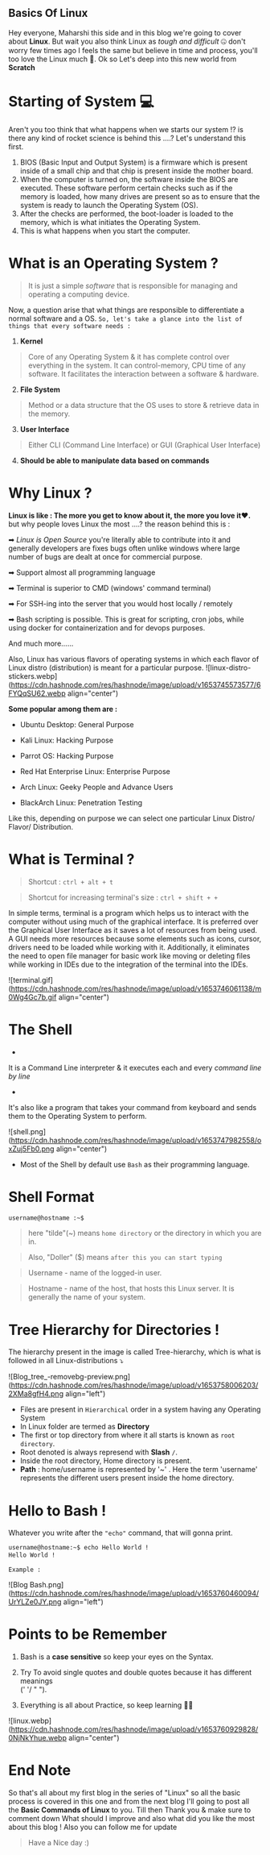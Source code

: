 ## Basics Of Linux

Hey everyone, Maharshi this side and in this blog we're going to cover about **Linux**. But wait you also think Linux as *tough and difficult* 🤐 don't worry few times ago I feels the same but believe in time and process, you'll too love the Linux much 💯. Ok so Let's deep into this new world from **Scratch**

# Starting of System 💻

Aren't you too think that what happens when we starts our system !? is there any kind of rocket science is behind this ....? Let's understand this first.

1. BIOS (Basic Input and Output System) is a firmware which is present inside of a small chip and that chip is present inside the mother board.
2. When the computer is turned on, the software inside the BIOS are executed. These software perform certain checks such as if the memory is loaded, how many drives are present so as to ensure that the system is ready to launch the Operating System (OS).
3. After the checks are performed, the boot-loader is loaded to the memory, which is what initiates the Operating System.
4. This is what happens when you start the computer.  

# What is an Operating System ?
 > It is just a simple *software* that is responsible for managing and operating a computing device.

Now, a question arise that what things are responsible to differentiate a normal software and a OS. `So, let's take a glance into the list of things that every software needs :`

1. **Kernel**
> Core of any Operating System & it has complete control over everything in the system. It can control-memory, CPU time of any software. It facilitates the interaction between a software & hardware.

2. **File System**
> Method or a data structure that the OS uses to store & retrieve data in the memory.

3. **User Interface**
> Either CLI (Command Line Interface) or GUI (Graphical User Interface)

4. **Should be able to manipulate data based on commands**

# Why Linux ?

**Linux is like : The more you get to know about it, the more you love it❤.**
but why people loves Linux the most ....? the reason behind this is :

➡ *Linux is Open Source* you're literally able to contribute into it and generally developers are fixes bugs often unlike windows where large number of bugs are dealt at once for commercial purpose.

➡ Support almost all programming language

➡ Terminal is superior to CMD (windows' command terminal)

➡ For SSH-ing into the server that you would host locally / remotely 

➡ Bash scripting is possible. This is great for scripting, cron jobs, while using docker for containerization and for devops purposes.


And much more......

Also, Linux has various flavors of operating systems in which each flavor of Linux distro (distribution) is meant for a particular purpose.
![linux-distro-stickers.webp](https://cdn.hashnode.com/res/hashnode/image/upload/v1653745573577/6FYQqSU62.webp align="center")

**Some popular among them are :**

- Ubuntu Desktop: General Purpose

- Kali Linux: Hacking Purpose

- Parrot OS: Hacking Purpose

- Red Hat Enterprise Linux: Enterprise Purpose

- Arch Linux: Geeky People and Advance Users

- BlackArch Linux: Penetration Testing

Like this, depending on purpose we can select one particular Linux Distro/ Flavor/ Distribution.

# What is Terminal ?

> Shortcut : `ctrl + alt + t`

> Shortcut for increasing terminal's size : `ctrl + shift + +`

In simple terms, terminal is a program which helps us to interact with the computer without using much of the graphical interface. It is preferred over the Graphical User Interface as it saves a lot of resources from being used. A GUI needs more resources because some elements such as icons, cursor, drivers need to be loaded while working with it. Additionally, it eliminates the need to open file manager for basic work like moving or deleting files while working in IDEs due to the integration of the terminal into the IDEs.


![terminal.gif](https://cdn.hashnode.com/res/hashnode/image/upload/v1653746061138/m0Wg4Gc7b.gif align="center")


# The Shell


- 
It is a Command Line interpreter & it executes each and every *command line by line*


- 
It's also like a program that takes your command from keyboard and sends them to the Operating System to perform.



![shell.png](https://cdn.hashnode.com/res/hashnode/image/upload/v1653747982558/oxZuj5Fb0.png align="center")


 - Most of the Shell by default use `Bash` as their programming language.

# Shell Format


```shell
username@hostname :~$
``` 
> here "tilde"(~) means `home directory` or the directory in which you are in.

> Also, "Doller" ($) means `after this you can start typing`

> Username - name of the logged-in user.

> Hostname - name of the host, that hosts this Linux server. It is generally the name of your system. 



# Tree Hierarchy for Directories !

The hierarchy present in the image is called Tree-hierarchy, which is what is followed in all Linux-distributions ⤵


![Blog_tree_-removebg-preview.png](https://cdn.hashnode.com/res/hashnode/image/upload/v1653758006203/2XMa8gfH4.png align="left")
- Files are present in `Hierarchical` order in a system having any Operating System
- In Linux folder are termed as **Directory**
- The first or top directory from where it all starts is known as `root directory`.
- Root denoted is always represend with **Slash** `/`.
- Inside the root directory, Home directory is present.
- **Path** : home/username is represented by '~' . Here the term 'username' represents the different users present inside the home directory.

# Hello to Bash !

Whatever you write after the `"echo"` command, that will gonna print.


```bash
username@hostname:~$ echo Hello World !
Hello World !
``` 
`Example :`


![Blog Bash.png](https://cdn.hashnode.com/res/hashnode/image/upload/v1653760460094/UrYLZe0JY.png align="left")


# Points to be Remember

1. Bash is a **case sensitive** so keep your eyes on the Syntax.

2. Try To avoid single quotes and double quotes because it has different meanings  
(' '/ " ").

3. Everything is all about Practice, so keep learning ✌🏼  


![linux.webp](https://cdn.hashnode.com/res/hashnode/image/upload/v1653760929828/0NjNkYhue.webp align="center")

# End Note
So that's all about my first blog in the series of "Linux" so all the basic process is covered in this one and from the next blog I'll going to post all the **Basic Commands of Linux** to you. Till then Thank you & make sure to comment down What should I improve and also what did you like the most about this blog !
Also you can follow me for update 
> Have a Nice day :)